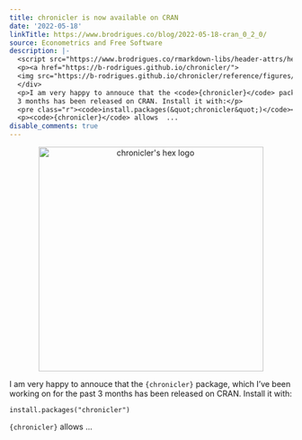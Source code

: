 ```yaml
---
title: chronicler is now available on CRAN
date: '2022-05-18'
linkTitle: https://www.brodrigues.co/blog/2022-05-18-cran_0_2_0/
source: Econometrics and Free Software
description: |-
  <script src="https://www.brodrigues.co/rmarkdown-libs/header-attrs/header-attrs.js"></script> <div style="text-align:center;">
  <p><a href="https://b-rodrigues.github.io/chronicler/">
  <img src="https://b-rodrigues.github.io/chronicler/reference/figures/hex.png" title = "chronicler's hex logo" height="400px"></a></p>
  </div>
  <p>I am very happy to annouce that the <code>{chronicler}</code> package, which I’ve been working on for the past
  3 months has been released on CRAN. Install it with:</p>
  <pre class="r"><code>install.packages(&quot;chronicler&quot;)</code></pre>
  <p><code>{chronicler}</code> allows  ...
disable_comments: true
---
```

<script src="https://www.brodrigues.co/rmarkdown-libs/header-attrs/header-attrs.js"></script> <div style="text-align:center;">
<p><a href="https://b-rodrigues.github.io/chronicler/">
<img src="https://b-rodrigues.github.io/chronicler/reference/figures/hex.png" title = "chronicler's hex logo" height="400px"></a></p>
</div>
<p>I am very happy to annouce that the <code>{chronicler}</code> package, which I’ve been working on for the past
3 months has been released on CRAN. Install it with:</p>
<pre class="r"><code>install.packages(&quot;chronicler&quot;)</code></pre>
<p><code>{chronicler}</code> allows  ...